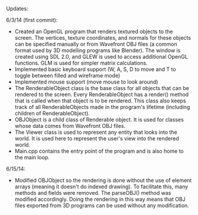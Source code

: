 Updates:

6/3/14 (first commit):
- Created an OpenGL program that renders textured objects to the screen. The vertices, texture coordinates, and normals for these objects can be specified manually or from Wavefront OBJ files (a common format used by 3D modelling programs like Blender). The window is created using SDL 2.0, and GLEW is used to access additional OpenGL functions. GLM is used for simpler matrix calculations.
- Implemented basic keyboard support (W, A, S, D to move and T to toggle between filled and wireframe mode)
- Implemented mouse support (move mouse to look around)
- The RenderableObject class is the base class for all objects that can be rendered to the screen. Every RenderableObject has a render() method that is called when that object is to be rendered. This class also keeps track of all RenderableObjects made in the program's lifetime (including children of RenderableObject).
- OBJObject is a child class of Renderable object. It is used for classes whose data comes from Wavefront OBJ files.
- The Viewer class is used to represent any entity that looks into the world. It is used here to represent the user's view into the rendered world.
- Main.cpp contains the entry point of the program and is also home to the main loop.

6/15/14:
- Modified OBJObject so the rendering is done without the use of element arrays (meaning it doesn't do indexed drawing). To facilitate this, many methods and fields were removed. The parseOBJ() method was modified accordingly. Doing the rendering in this way means that OBJ files exported from 3D programs can be used without any modification.

